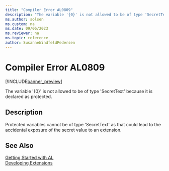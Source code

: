 ```yaml
---
title: "Compiler Error AL0809"
description: "The variable '{0}' is not allowed to be of type 'SecretText' because it is declared as protected."
ms.author: solsen
ms.custom: na
ms.date: 09/06/2023
ms.reviewer: na
ms.topic: reference
author: SusanneWindfeldPedersen
---
```

[//]: # (START>DO_NOT_EDIT)
[//]: # (IMPORTANT:Do not edit any of the content between here and the END>DO_NOT_EDIT.)
[//]: # (Any modifications should be made in the .xml files in the ModernDev repo.)
# Compiler Error AL0809

[!INCLUDE[banner_preview](../includes/banner_preview.md)]

The variable '{0}' is not allowed to be of type 'SecretText' because it is declared as protected.


## Description
Protected variables cannot be of type 'SecretText' as that could lead to the accidental exposure of the secret value to an extension.  

[//]: # (IMPORTANT: END>DO_NOT_EDIT)
## See Also  
[Getting Started with AL](../devenv-get-started.md)  
[Developing Extensions](../devenv-dev-overview.md)  